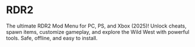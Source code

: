 # RDR2
The ultimate RDR2 Mod Menu for PC, PS, and Xbox (2025)! Unlock cheats, spawn items, customize gameplay, and explore the Wild West with powerful tools. Safe, offline, and easy to install.
